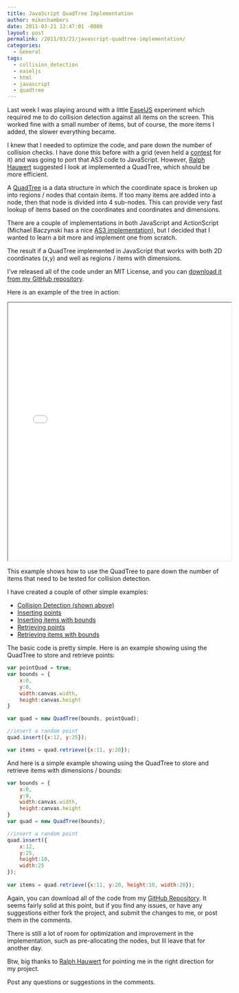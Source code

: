 ```yaml
---
title: JavaScript QuadTree Implementation
author: mikechambers
date: 2011-03-21 12:47:01 -0800
layout: post
permalink: /2011/03/21/javascript-quadtree-implementation/
categories:
  - General
tags:
  - collision_detection
  - easeljs
  - html
  - javascript
  - quadtree
---
```


Last week I was playing around with a little [EaselJS][1] experiment which required me to do collision detection against all items on the screen. This worked fine with a small number of items, but of course, the more items I added, the slower everything became.

I knew that I needed to optimize the code, and pare down the number of collision checks. I have done this before with a grid (even held a [contest][2] for it) and was going to port that AS3 code to JavaScript. However, [Ralph Hauwert][3] suggested I look at implemented a QuadTree, which should be more efficient.  
<!--more-->

A [QuadTree][4] is a data structure in which the coordinate space is broken up into regions / nodes that contain items. If too many items are added into a node, then that node is divided into 4 sub-nodes. This can provide very fast lookup of items based on the coordinates and coordinates and dimensions.

There are a couple of implementations in both JavaScript and ActionScript (Michael Baczynski has a nice [AS3 implementation][5]), but I decided that I wanted to learn a bit more and implement one from scratch.

The result if a QuadTree implemented in JavaScript that works with both 2D coordinates (x,y) and well as regions / items with dimensions.

I've released all of the code under an MIT License, and you can [download it from my GitHub repository][6].

Here is an example of the tree in action:

<iframe src="/html5/javascript/QuadTree/examples/collision.html" width="520" height="600"></iframe>

This example shows how to use the QuadTree to pare down the number of items that need to be tested for collision detection.

I have created a couple of other simple examples:

*   [Collision Detection (shown above)][7]
*   [Inserting points][8]
*   [Inserting items with bounds][9]
*   [Retrieving points][10]
*   [Retrieving items with bounds][11]

The basic code is pretty simple. Here is an example showing using the QuadTree to store and retrieve points:

``` javascript
var pointQuad = true;
var bounds = {
	x:0,
	y:0,
	width:canvas.width,
	height:canvas.height
}

var quad = new QuadTree(bounds, pointQuad);

//insert a random point
quad.insert({x:12, y:25});

var items = quad.retrieve({x:11, y:20});
```

And here is a simple example showing using the QuadTree to store and retrieve items with dimensions / bounds:

``` javascript
var bounds = {
	x:0,
	y:0,
	width:canvas.width,
	height:canvas.height
}
var quad = new QuadTree(bounds);

//insert a random point
quad.insert({
	x:12, 
	y:25,
	height:10,
	width:25
});
		
var items = quad.retrieve({x:11, y:20, height:10, width:20});
```

Again, you can download all of the code from my [GitHub Repository][6]. It seems fairly solid at this point, but if you find any issues, or have any suggestions either fork the project, and submit the changes to me, or post them in the comments.

There is still a lot of room for optimization and improvement in the implementation, such as pre-allocating the nodes, but Ill leave that for another day.

Btw, big thanks to [Ralph Hauwert][3] for pointing me in the right direction for my project.

Post any questions or suggestions in the comments.

 [1]: http://www.easeljs.com
 [2]: http://www.mikechambers.com/blog/tag/as3dtc1/
 [3]: http://unitzeroone.com/blog/
 [4]: http://en.wikipedia.org/wiki/Quadtree
 [5]: http://lab.polygonal.de/2007/09/09/quadtree-demonstration/
 [6]: https://github.com/mikechambers/ExamplesByMesh/tree/master/JavaScript/QuadTree
 [7]: /html5/javascript/QuadTree/examples/collision.html
 [8]: /html5/javascript/QuadTree/examples/insert.html
 [9]: /html5/javascript/QuadTree/examples/insert_bounds.html
 [10]: /html5/javascript/QuadTree/examples/retrieve.html
 [11]: /html5/javascript/QuadTree/examples/retrieve_bounds.html